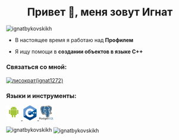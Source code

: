 <h1 align="center">Привет 👋, меня зовут Игнат</h1>
<p align="left"> <img src="https://komarev.com/ghpvc/?username=ignatbykovskikh&label=Profile%20views&color=0e75b6&style=flat" alt="ignatbykovskikh" /> </p>

- В настоящее время я работаю над **Профилем**

- Я ищу помощи в **создании объектов в языке С++**

<h3 align="left">Связаться со мной:</h3>
<p align="left">
<a href="https://discord.gg/лисократ(ignat1272)" target="blank"><img align="center" src="https://raw.githubusercontent.com/rahuldkjain/github-profile-readme-generator/master/src/images/icons/Social/discord.svg" alt="лисократ(ignat1272)" height="30" width="40" /></a>
</p>

<h3 align="left">Языки и инструменты:</h3>
<p align="left"> <a href="https://developer.android.com " target="_blank" rel="noreferrer"> <img src="https://raw.githubusercontent.com/devicons/devicon/master/icons/android/android-original-wordmark.svg" alt="android" width="40" height="40"/> </a> <a href="https://www.w3schools.com/cpp/" target="_blank" rel="noreferrer"> <img src="https://raw.githubusercontent.com/devicons/devicon/master/icons/cplusplus/cplusplus-original.svg" alt="cplusplus" width="40" height="40"/> </a> <a href="https://www.postgresql.org " target="_blank" rel="noreferrer"> <img src="https://raw.githubusercontent.com/devicons/devicon/master/icons/postgresql/postgresql-original-wordmark.svg" alt="postgresql" width="40" height="40"/> </a> </p>

<p><img align="left" src="https://github-readme-stats.vercel.app/api/top-langs?username=ignatbykovskikh&show_icons=true&locale=en&layout=compact " alt="ignatbykovskikh" /></p>

<p>&nbsp;<img align="center" src="https://github-readme-stats.vercel.app/api?username=ignatbykovskikh&show_icons=true&locale=en" alt="ignatbykovskikh" /></p>


